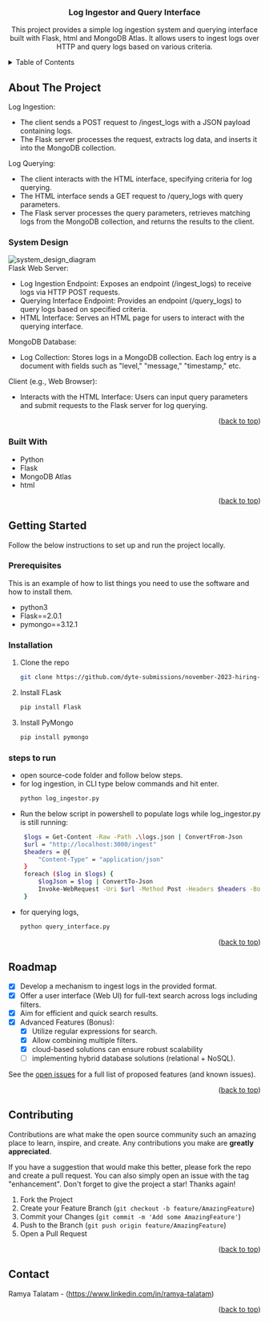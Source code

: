 <!-- Improved compatibility of back to top link: See: https://github.com/othneildrew/Best-README-Template/pull/73 -->
<a name="readme-top"></a>

<!-- PROJECT LOGO -->
<br />

<h3 align="center">Log Ingestor and Query Interface</h3>

  <p align="center">
    This project provides a simple log ingestion system and querying interface built with Flask, html and MongoDB Atlas. It allows users to ingest logs over HTTP and query logs based on various criteria.
    <br />
  </p>
</div>



<!-- TABLE OF CONTENTS -->
<details>
  <summary>Table of Contents</summary>
  <ol>
    <li>
      <a href="#about-the-project">About The Project</a>
      <ul>
        <li><a href="#system-design">System Design</a></li>
        <li><a href="#built-with">Built With</a></li>
      </ul>
    </li>
    <li>
      <a href="#getting-started">Getting Started</a>
      <ul>
        <li><a href="#prerequisites">Prerequisites</a></li>
        <li><a href="#installation">Installation</a></li>
      </ul>
    </li>
    <li><a href="#roadmap">Roadmap</a></li>
    <li><a href="#contributing">Contributing</a></li>
    <li><a href="#contact">Contact</a></li>
  </ol>
</details>



<!-- ABOUT THE PROJECT -->
## About The Project
Log Ingestion:
* The client sends a POST request to /ingest_logs with a JSON payload containing logs.
* The Flask server processes the request, extracts log data, and inserts it into the MongoDB collection.
  
Log Querying:
* The client interacts with the HTML interface, specifying criteria for log querying.
* The HTML interface sends a GET request to /query_logs with query parameters.
* The Flask server processes the query parameters, retrieves matching logs from the MongoDB collection, and returns the results to the client.
### System Design
![system_design_diagram](https://github.com/dyte-submissions/november-2023-hiring-Ramya-talatam/assets/108510824/601b0a80-1921-41ff-91c1-113310196ff1)
<br/>
Flask Web Server:
* Log Ingestion Endpoint: Exposes an endpoint (/ingest_logs) to receive logs via HTTP POST requests.
* Querying Interface Endpoint: Provides an endpoint (/query_logs) to query logs based on specified criteria.
* HTML Interface: Serves an HTML page for users to interact with the querying interface.

MongoDB Database:
* Log Collection: Stores logs in a MongoDB collection. Each log entry is a document with fields such as "level," "message," "timestamp," etc.

Client (e.g., Web Browser):
* Interacts with the HTML Interface: Users can input query parameters and submit requests to the Flask server for log querying.


<p align="right">(<a href="#readme-top">back to top</a>)</p>

### Built With

* Python
* Flask
* MongoDB Atlas
* html

<p align="right">(<a href="#readme-top">back to top</a>)</p>



<!-- GETTING STARTED -->
## Getting Started
Follow the below instructions to set up and run the project locally.

### Prerequisites

This is an example of how to list things you need to use the software and how to install them.
* python3
* Flask==2.0.1
* pymongo==3.12.1
  
### Installation
1. Clone the repo
   ```sh
   git clone https://github.com/dyte-submissions/november-2023-hiring-Ramya-talatam.git
   ```
2. Install FLask
   ```sh
   pip install Flask

   ```
3. Install PyMongo
   ```sh
   pip install pymongo

   ```

### steps to run
* open source-code folder and follow below steps.
* for log ingestion, in CLI type below commands and hit enter.
   ```sh
   python log_ingestor.py
   ```
* Run the below script in powershell to populate logs while log_ingestor.py is still running: 
   ```sh  
    $logs = Get-Content -Raw -Path .\logs.json | ConvertFrom-Json
    $url = "http://localhost:3000/ingest"
    $headers = @{
        "Content-Type" = "application/json"
    }
    foreach ($log in $logs) {
        $logJson = $log | ConvertTo-Json
        Invoke-WebRequest -Uri $url -Method Post -Headers $headers -Body $logJson
    }
   ```
* for querying logs,
    ```sh
   python query_interface.py
   ```

<p align="right">(<a href="#readme-top">back to top</a>)</p>




<!-- ROADMAP -->
## Roadmap

- [x] Develop a mechanism to ingest logs in the provided format.
- [x] Offer a user interface (Web UI) for full-text search across logs including filters.
- [x] Aim for efficient and quick search results.
- [x] Advanced Features (Bonus):
    - [x] Utilize regular expressions for search.
    - [x] Allow combining multiple filters.
    - [x] cloud-based solutions can ensure robust scalability
    - [ ] implementing hybrid database solutions (relational + NoSQL).

See the [open issues](https://github.com/github_username/repo_name/issues) for a full list of proposed features (and known issues).

<p align="right">(<a href="#readme-top">back to top</a>)</p>



<!-- CONTRIBUTING -->
## Contributing

Contributions are what make the open source community such an amazing place to learn, inspire, and create. Any contributions you make are **greatly appreciated**.

If you have a suggestion that would make this better, please fork the repo and create a pull request. You can also simply open an issue with the tag "enhancement".
Don't forget to give the project a star! Thanks again!

1. Fork the Project
2. Create your Feature Branch (`git checkout -b feature/AmazingFeature`)
3. Commit your Changes (`git commit -m 'Add some AmazingFeature'`)
4. Push to the Branch (`git push origin feature/AmazingFeature`)
5. Open a Pull Request

<p align="right">(<a href="#readme-top">back to top</a>)</p>

<!-- CONTACT -->
## Contact

Ramya Talatam - (https://www.linkedin.com/in/ramya-talatam)

<p align="right">(<a href="#readme-top">back to top</a>)</p>



<!-- MARKDOWN LINKS & IMAGES -->
<!-- https://www.markdownguide.org/basic-syntax/#reference-style-links -->
[contributors-shield]: https://img.shields.io/github/contributors/github_username/repo_name.svg?style=for-the-badge
[contributors-url]: https://github.com/github_username/repo_name/graphs/contributors
[forks-shield]: https://img.shields.io/github/forks/github_username/repo_name.svg?style=for-the-badge
[forks-url]: https://github.com/github_username/repo_name/network/members
[stars-shield]: https://img.shields.io/github/stars/github_username/repo_name.svg?style=for-the-badge
[stars-url]: https://github.com/github_username/repo_name/stargazers
[issues-shield]: https://img.shields.io/github/issues/github_username/repo_name.svg?style=for-the-badge
[issues-url]: https://github.com/github_username/repo_name/issues
[license-shield]: https://img.shields.io/github/license/github_username/repo_name.svg?style=for-the-badge
[license-url]: https://github.com/github_username/repo_name/blob/master/LICENSE.txt
[linkedin-shield]: https://img.shields.io/badge/-LinkedIn-black.svg?style=for-the-badge&logo=linkedin&colorB=555
[linkedin-url]:  https://www.linkedin.com/in/ramya-talatam
[product-screenshot]: images/screenshot.png
[Next.js]: https://img.shields.io/badge/next.js-000000?style=for-the-badge&logo=nextdotjs&logoColor=white
[Next-url]: https://nextjs.org/
[React.js]: https://img.shields.io/badge/React-20232A?style=for-the-badge&logo=react&logoColor=61DAFB
[React-url]: https://reactjs.org/
[Vue.js]: https://img.shields.io/badge/Vue.js-35495E?style=for-the-badge&logo=vuedotjs&logoColor=4FC08D
[Vue-url]: https://vuejs.org/
[Angular.io]: https://img.shields.io/badge/Angular-DD0031?style=for-the-badge&logo=angular&logoColor=white
[Angular-url]: https://angular.io/
[Svelte.dev]: https://img.shields.io/badge/Svelte-4A4A55?style=for-the-badge&logo=svelte&logoColor=FF3E00
[Svelte-url]: https://svelte.dev/
[Laravel.com]: https://img.shields.io/badge/Laravel-FF2D20?style=for-the-badge&logo=laravel&logoColor=white
[Laravel-url]: https://laravel.com
[Bootstrap.com]: https://img.shields.io/badge/Bootstrap-563D7C?style=for-the-badge&logo=bootstrap&logoColor=white
[Bootstrap-url]: https://getbootstrap.com
[JQuery.com]: https://img.shields.io/badge/jQuery-0769AD?style=for-the-badge&logo=jquery&logoColor=white
[JQuery-url]: https://jquery.com 
